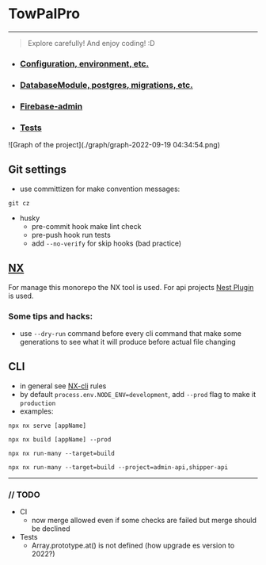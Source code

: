 # TowPalPro

---

> Explore carefully! And enjoy coding! :D
* ### [Configuration, environment, etc.](./libs/config/README.md)
* ### [DatabaseModule, postgres, migrations, etc.](./libs/database/README.md)
* ### [Firebase-admin](./libs/firebase-admin/README.md) 
* ### [Tests](./__tests__/README.md)

![Graph of the project](./graph/graph-2022-09-19 04:34:54.png)

## Git settings
* use committizen for make convention messages:
```
git cz
```
* husky
  * pre-commit hook make lint check
  * pre-push hook run tests
  * add `--no-verify` for skip hooks (bad practice)

## [NX](https://nx.dev/getting-started/intro)
For manage this monorepo the NX tool is used. For api projects [Nest Plugin](https://nx.dev/packages/nest) is used.
### Some tips and hacks:
* use `--dry-run` command before every cli command that make some generations to see what it will produce before actual file changing
## CLI
* in general see [NX-cli](https://nx.dev/reference/commands#nx-cli-commands) rules
* by default `process.env.NODE_ENV=development`, add `--prod` flag to make it `production`
* examples:
```
npx nx serve [appName]
```
```
npx nx build [appName] --prod
```
```
npx nx run-many --target=build
```
```
npx nx run-many --target=build --project=admin-api,shipper-api
```
---
### // TODO
* CI
  * now merge allowed even if some checks are failed but merge should be declined
* Tests
  * Array.prototype.at() is not defined (how upgrade es version to 2022?)
